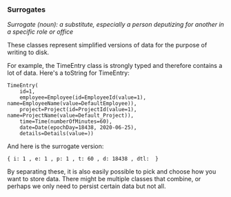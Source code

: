 ### Surrogates

_Surrogate (noun): a substitute, especially a person deputizing for another in a specific role or office_

These classes represent simplified versions of data for the
purpose of writing to disk.

For example, the TimeEntry class is strongly typed and therefore
contains a lot of data.  Here's a toString for TimeEntry:

    TimeEntry(
        id=1, 
        employee=Employee(id=EmployeeId(value=1), name=EmployeeName(value=DefaultEmployee)), 
        project=Project(id=ProjectId(value=1), name=ProjectName(value=Default_Project)), 
        time=Time(numberOfMinutes=60), 
        date=Date(epochDay=18438, 2020-06-25), 
        details=Details(value=))

And here is the surrogate version:

    { i: 1 , e: 1 , p: 1 , t: 60 , d: 18438 , dtl:  }

By separating these, it is also easily possible to pick and choose how you 
want to store data.  There might be multiple classes that combine, or perhaps we
only need to persist certain data but not all.